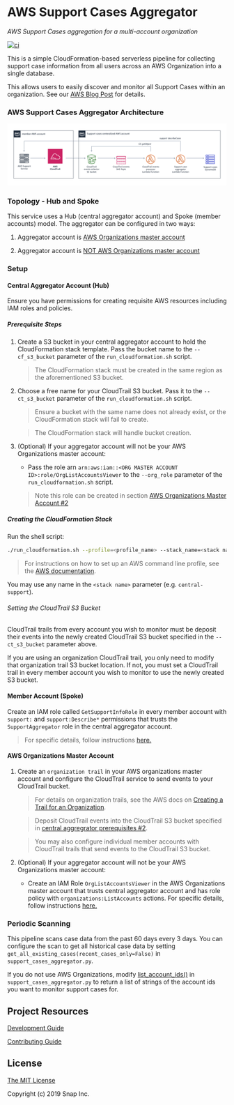# AWS Support Cases Aggregator
_AWS Support Cases aggregation for a multi-account organization_

[![ci](https://github.com/Snapchat/aws-support-tickets-aggregator/workflows/ci/badge.svg?branch=master)](https://github.com/Snapchat/aws-support-tickets-aggregator/actions?query=workflow%3Aci+branch%3Amaster)

This is a simple CloudFormation-based serverless pipeline for collecting support case information from all users across an AWS Organization into a single database.

This allows users to easily discover and monitor all Support Cases within an organization. See our [AWS Blog Post](https://aws.amazon.com/blogs/mt/) for details.

### AWS Support Cases Aggregator Architecture
![aws-support-cases-aggregator-pipeline-diagram](docs/images/support-cases-aggregator-pipeline.png)


### Topology - Hub and Spoke
This service uses a Hub (central aggregator account) and Spoke (member accounts) model.
The aggregator can be configured in two ways:

1. Aggregator account is [AWS Organizations master account](docs/hub-spoke-topology.md#using-org-master-as-central-aggregator-account)

2. Aggregator account is [NOT AWS Organizations master account](docs/hub-spoke-topology.md#using-separate-org-master-and-central-aggregator-accounts)


### Setup
#### Central Aggregator Account (Hub)
Ensure you have permissions for creating requisite AWS resources including IAM roles and policies.

##### Prerequisite Steps
1. Create a S3 bucket in your central aggregator account to hold the CloudFormation stack template. Pass the bucket name to the `--cf_s3_bucket` parameter of the `run_cloudformation.sh` script.

    > The CloudFormation stack must be created in the same region as the aforementioned S3 bucket.

2. Choose a free name for your CloudTrail S3 bucket. Pass it to the `--ct_s3_bucket` parameter of the `run_cloudformation.sh` script.

    > Ensure a bucket with the same name does not already exist, or the CloudFormation stack will fail to create.

    > The CloudFormation stack will handle bucket creation.

3. (Optional) If your aggregator account will not be your AWS Organizations master account:
    * Pass the role arn `arn:aws:iam::<ORG MASTER ACCOUNT ID>:role/OrgListAccountsViewer` to the `--org_role` parameter of the `run_cloudformation.sh` script.
    > Note this role can be created in section [AWS Organizations Master Account #2](#aws-organizations-master-account)

##### Creating the CloudFormation Stack
Run the shell script:

```bash
./run_cloudformation.sh --profile=<profile_name> --stack_name=<stack name> --cf_region=<cloudformation region> --cf_s3_bucket=<cloudformation s3 bucket> --ct_s3_bucket=<cloudtrail S3 bucket> [--template_file=<template file> --org_role=<org master role>]
```

> For instructions on how to set up an AWS command line profile, see the [AWS documentation](https://docs.aws.amazon.com/cli/latest/userguide/cli-configure-profiles.html).

You may use any name in the `<stack name>` parameter (e.g. `central-support`).

###### Setting the CloudTrail S3 Bucket
CloudTrail trails from every account you wish to monitor must be deposit their events into the newly created CloudTrail S3 bucket specified in the `--ct_s3_bucket` parameter above.

If you are using an organization CloudTrail trail, you only need to modify that organization trail S3 bucket location. If not, you must set a CloudTrail trail in every member account you wish to monitor to use the newly created S3 bucket.

#### Member Account (Spoke)
Create an IAM role called `GetSupportInfoRole` in every member account with `support:` and `support:Describe*` permissions that trusts the `SupportAggregator` role in the central aggregator account.

> For specific details, follow instructions [here.](docs/member_acc_role_setup.md)


#### AWS Organizations Master Account
1. Create an `organization trail` in your AWS organizations master account and configure the CloudTrail service to send events to your CloudTrail bucket.
    > For details on organization trails, see the AWS docs on [Creating a Trail for an Organization](https://docs.aws.amazon.com/awscloudtrail/latest/userguide/creating-trail-organization.html).

    > Deposit CloudTrail events into the CloudTrail S3 bucket specified in [central aggregrator prerequisites #2](#prerequisite-steps).

    > You may also configure individual member accounts with CloudTrail trails that send events to the CloudTrail S3 bucket.

2. (Optional) If your aggregator account will not be your AWS Organizations master account:
    * Create an IAM Role `OrgListAccountsViewer` in the AWS Organizations master account that trusts central aggregator account and has role policy with `organizations:ListAccounts` actions. For specific details, follow instructions [here.](docs/org_master_role_setup.md)


### Periodic Scanning
This pipeline scans case data from the past 60 days every 3 days. You can configure the scan to get all historical case data by setting `get_all_existing_cases(recent_cases_only=False)` in `support_cases_aggregator.py`.

If you do not use AWS Organizations, modify [list_account_ids()](src/support_cases_aggregator.py#L31) in `support_cases_aggregator.py` to return a list of strings of the account ids you want to monitor support cases for.

## Project Resources
[Development Guide](./docs/development.md)

[Contributing Guide](./CONTRIBUTING.md)

## License

[The MIT License](http://opensource.org/licenses/MIT)

Copyright (c) 2019 Snap Inc.
